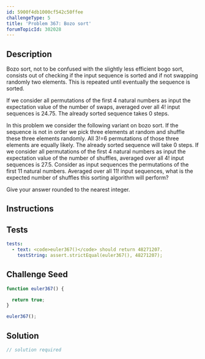 ```yaml
---
id: 5900f4db1000cf542c50ffee
challengeType: 5
title: 'Problem 367: Bozo sort'
forumTopicId: 302028
---
```


## Description

<section id='description'>

Bozo sort, not to be confused with the slightly less efficient bogo sort, consists out of checking if the input sequence is sorted and if not swapping randomly two elements. This is repeated until eventually the sequence is sorted.

If we consider all permutations of the first 4 natural numbers as input the expectation value of the number of swaps, averaged over all 4! input sequences is 24.75. The already sorted sequence takes 0 steps.

In this problem we consider the following variant on bozo sort. If the sequence is not in order we pick three elements at random and shuffle these three elements randomly. All 3!=6 permutations of those three elements are equally likely. The already sorted sequence will take 0 steps. If we consider all permutations of the first 4 natural numbers as input the expectation value of the number of shuffles, averaged over all 4! input sequences is 27.5. Consider as input sequences the permutations of the first 11 natural numbers. Averaged over all 11! input sequences, what is the expected number of shuffles this sorting algorithm will perform?

Give your answer rounded to the nearest integer.

</section>

## Instructions

<section id='instructions'>

</section>

## Tests

<section id='tests'>

```yml
tests:
  - text: <code>euler367()</code> should return 48271207.
    testString: assert.strictEqual(euler367(), 48271207);

```

</section>

## Challenge Seed

<section id='challengeSeed'>

<div id='js-seed'>

```js
function euler367() {

  return true;
}

euler367();
```

</div>

</section>

## Solution

<section id='solution'>

```js
// solution required
```

</section>
